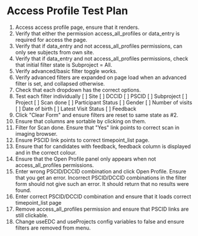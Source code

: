 # Access Profile Test Plan

1. Access access profile page, ensure that it renders.
2. Verify that either the permission access_all_profiles or data_entry is required for access the page.
3. Verify that if data_entry and not access_all_profiles permissions, can only see subjects from own site.
4. Verify that if data_entry and not access_all_profiles permissions, check that initial filter state is Subproject = All.
5. Verify advanced/basic filter toggle works.
6. Verify advanced filters are expanded on page load when an advanced filter is set, and collapsed otherwise.
7. Check that each dropdown has the correct options.
8. Test each filter individually
   [ ] Site
   [ ] DCCID
   [ ] PSCID
   [ ] Subproject
   [ ] Project
   [ ] Scan done
   [ ] Participant Status
   [ ] Gender
   [ ] Number of visits
   [ ] Date of birth
   [ ] Latest Visit Status
   [ ] Feedback
9. Click "Clear Form" and ensure filters are reset to same state as #2.
10. Ensure that columns are sortable by clicking on them.
11. Filter for Scan done. Ensure that "Yes" link points to correct scan in imaging browser.
12. Ensure PSCID link points to correct timepoint_list page.
13. Ensure that for candidates with feedback, feedback column is displayed and in the correct colour.
14. Ensure that the Open Profile panel only appears when not access_all_profiles permissions.
15. Enter wrong PSCID/DCCID combination and click Open Profile. Ensure that you get an error.
Incorrect PSCID/DCCID combinations in the filter form should not give such an error.
It should return that no results were found.
16. Enter correct PSCID/DCCID combination and ensure that it loads correct timepoint_list page
17. Remove access_all_profiles permission and ensure that PSCID links are still clickable.
18. Change useEDC and useProjects config variables to false and ensure filters are removed from menu.
